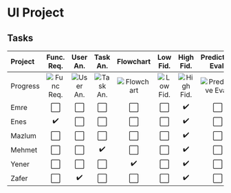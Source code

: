 # UI Project
## Tasks
| Project | Func. Req. | User An. | Task An. | Flowchart | Low Fid. | High Fid. | Predictive Eval. | Usability Ins. | Usability Test
| :--- | :----: | :----: | :----: | :----: | :----: | :----: | :----: | :----: | :----:
| Progress |![Func Req.](https://progress-bar.dev/100/)|![User An.](https://progress-bar.dev/100/)|![Task An.](https://progress-bar.dev/100/)|![Flowchart](https://progress-bar.dev/100/)|![Low Fid.](https://progress-bar.dev/100/)|![High Fid.](https://progress-bar.dev/100/)|![Predictive Eval.](https://progress-bar.dev/100/)|![Usability Ins](https://progress-bar.dev/100/)|![Usability Test](https://progress-bar.dev/100/)
| Emre | ⬜️ | ⬜️ | ⬜️ | ⬜️ | ⬜️ | :heavy_check_mark: | ⬜️ | ⬜️ | ⬜️ |
| Enes | :heavy_check_mark: | ⬜️ | ⬜️ | ⬜️ | ⬜️ | :heavy_check_mark: | ⬜️ | ⬜️ | ⬜️ |
| Mazlum | ⬜️ | ⬜️ | ⬜️ | ⬜️ | ⬜️ | :heavy_check_mark: | ⬜️ | ⬜️ | ⬜️ |
| Mehmet | ⬜️ | ⬜️ | :heavy_check_mark: | ⬜️ | ⬜️ | :heavy_check_mark: | ⬜️ | ⬜️ | ⬜️ |
| Yener | ⬜️ | ⬜️ | ⬜️ | :heavy_check_mark: | ⬜️ |:heavy_check_mark: | ⬜️ | ⬜️ | ⬜️ |
| Zafer | ⬜️ | :heavy_check_mark: | ⬜️ | ⬜️ | ⬜️ | :heavy_check_mark: | ⬜️ | ⬜️ | ⬜️ |
